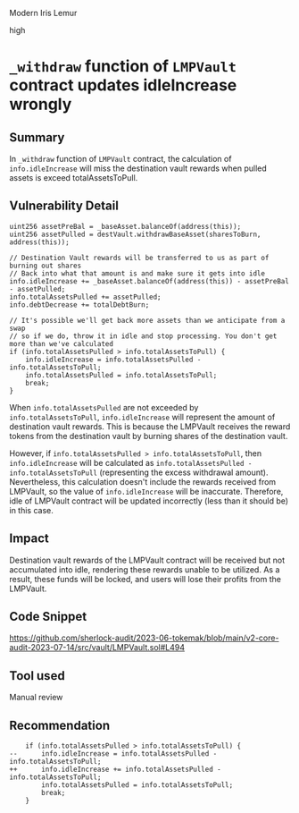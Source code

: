 Modern Iris Lemur

high

# `_withdraw` function of `LMPVault` contract updates idleIncrease wrongly
## Summary
In `_withdraw` function of `LMPVault` contract, the calculation of `info.idleIncrease` will miss the destination vault rewards when pulled assets is exceed totalAssetsToPull.

## Vulnerability Detail
```solidity=
uint256 assetPreBal = _baseAsset.balanceOf(address(this));
uint256 assetPulled = destVault.withdrawBaseAsset(sharesToBurn, address(this));

// Destination Vault rewards will be transferred to us as part of burning out shares
// Back into what that amount is and make sure it gets into idle
info.idleIncrease += _baseAsset.balanceOf(address(this)) - assetPreBal - assetPulled;
info.totalAssetsPulled += assetPulled;
info.debtDecrease += totalDebtBurn;

// It's possible we'll get back more assets than we anticipate from a swap
// so if we do, throw it in idle and stop processing. You don't get more than we've calculated
if (info.totalAssetsPulled > info.totalAssetsToPull) {
    info.idleIncrease = info.totalAssetsPulled - info.totalAssetsToPull;
    info.totalAssetsPulled = info.totalAssetsToPull;
    break;
}
```
When `info.totalAssetsPulled` are not exceeded by `info.totalAssetsToPull`, `info.idleIncrease` will represent the amount of destination vault rewards. This is because the LMPVault receives the reward tokens from the destination vault by burning shares of the destination vault.

However, if `info.totalAssetsPulled > info.totalAssetsToPull`, then `info.idleIncrease` will be calculated as `info.totalAssetsPulled - info.totalAssetsToPull` (representing the excess withdrawal amount). Nevertheless, this calculation doesn't include the rewards received from LMPVault, so the value of `info.idleIncrease` will be inaccurate. Therefore, idle of LMPVault contract will be updated incorrectly (less than it should be) in this case.

## Impact
Destination vault rewards of the LMPVault contract will be received but not accumulated into idle, rendering these rewards unable to be utilized. As a result, these funds will be locked, and users will lose their profits from the LMPVault.

## Code Snippet
https://github.com/sherlock-audit/2023-06-tokemak/blob/main/v2-core-audit-2023-07-14/src/vault/LMPVault.sol#L494
## Tool used
Manual review

## Recommendation
```github=
    if (info.totalAssetsPulled > info.totalAssetsToPull) {
--      info.idleIncrease = info.totalAssetsPulled - info.totalAssetsToPull;
++      info.idleIncrease += info.totalAssetsPulled - info.totalAssetsToPull;
        info.totalAssetsPulled = info.totalAssetsToPull;
        break;
    }
```